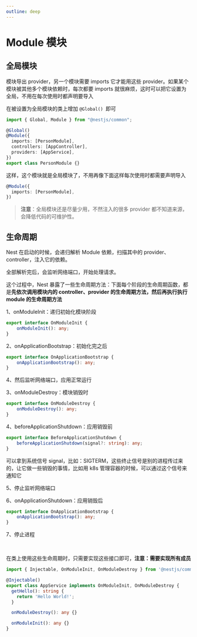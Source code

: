 ```yaml
---
outline: deep
---
```




# Module 模块




## 全局模块

模块导出 provider，另一个模块需要 imports 它才能用这些 provider。如果某个模块被其他多个模块依赖时，每次都要 imports 就很麻烦，这时可以把它设置为全局，不用在每次使用时都声明要导入

在被设置为全局模块的类上增加 `@Global() `即可

```typescript
import { Global, Module } from "@nestjs/common";

@Global()
@Module({
  imports: [PersonModule],
  controllers: [AppController],
  providers: [AppService],
})
export class PersonModule {}
```

这样，这个模块就是全局模块了，不用再像下面这样每次使用时都需要声明导入

```typescript
@Module({
  imports: [PersonModule],
})
```

> **注意**：全局模块还是尽量少用，不然注入的很多 provider 都不知道来源，会降低代码的可维护性。



## 生命周期

Nest 在启动的时候，会递归解析 Module 依赖，扫描其中的 provider、controller，注入它的依赖。

全部解析完后，会监听网络端口，开始处理请求。

这个过程中，Nest 暴露了一些生命周期方法：下面每个阶段的生命周期函数，都是**先依次调用模块内的 controller、provider 的生命周期方法，然后再执行执行 module 的生命周期方法**

1、onModuleInit：递归初始化模块阶段

```typescript
export interface OnModuleInit {
	onModuleInit(): any;
}
```

2、onApplicationBootstrap：初始化完之后

```typescript
export interface OnApplicationBootstrap {
	onApplicationBootstrap(): any;
}
```

4、然后监听网络端口，应用正常运行

3、onModuleDestroy：模块销毁时

```typescript
export interface OnModuleDestroy {
	onModuleDestroy(): any;
}
```

4、beforeApplicationShutdown：应用销毁前

```typescript
export interface BeforeApplicationShutdown {
	beforeApplicationShutdown(signal?: string): any;
}
```

可以拿到系统信号 signal，比如：SIGTERM，这些终止信号是别的进程传过来的，让它做一些销毁的事情，比如用 k8s 管理容器的时候，可以通过这个信号来通知它

5、停止监听网络端口

6、onApplicationShutdown：应用销毁后

```typescript
export interface OnApplicationBootstrap {
	onApplicationBootstrap(): any;
}
```

7、停止进程

<br/>

在类上使用这些生命周期时，只需要实现这些接口即可，**注意：需要实现所有成员**

```typescript
import { Injectable, OnModuleInit, OnModuleDestroy } from '@nestjs/common';

@Injectable()
export class AppService implements OnModuleInit, OnModuleDestroy {
  getHello(): string {
    return 'Hello World!';
  }

  onModuleDestroy(): any {}

  onModuleInit(): any {}
}
```
